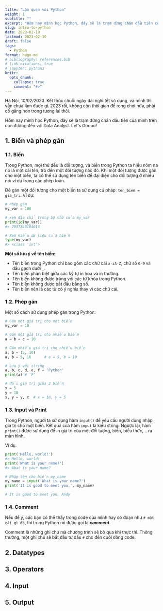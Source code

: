 ```yaml
---
title: "Làm quen với Python"
weight: 1
subtitle: ""
excerpt: "Hôm nay mình học Python, đây sẽ là trạm dừng chân đầu tiên của mình trên con đường đến với Data Analyst. Let's Goooo!"
slug: intro-to-python
date: 2023-02-10
lastmod: 2023-02-10
draft: false
tags:
  - Python
format: hugo-md
# bibliography: references.bib
# link-citations: true
# jupyter: python3
knitr:
  opts_chunk:
    collapse: true
    comment: "#>"
---
```


Hà Nội, 10/02/2023. Kết thúc chuỗi ngày dài nghỉ tết vô dụng, và mình thì vẫn chưa làm được gì. 2023 rồi, không còn thời gian để rong chơi nữa, phải cố gắng hơn trong tương lai thôi.

Hôm nay mình học Python, đây sẽ là trạm dừng chân đầu tiên của mình trên con đường đến với Data Analyst. Let's Goooo!

## 1. Biến và phép gán

### 1.1. Biến

Trong Python, mọi thứ đều là đối tượng, và biến trong Python ta hiểu nôm na nó là một cái tên, trỏ đến một đối tượng nào đó. Khi một đối tượng được gán cho một biến, ta có thể sử dụng tên biến để đại diện cho đối tượng ở nhiều nơi ví dụ trong các phép toán.

Để gán một đối tượng cho một biến ta sử dụng cú pháp: `ten_bien = gia_tri`. Ví dụ:

``` python
# Phép gán
my_var = 100

# xem địa chỉ trong bộ nhớ của my_var
print(id(my_var))
#> 2937340104016
```

``` python
# Xem kiểu dữ liệu của biến
type(my_var)
#> <class 'int'>
```

**Một số lưu ý về tên biến:**

-   Tên biến trong Python chỉ bao gồm các chữ cái `a-zA-Z`, chữ số `0-9` và dấu gạch dưới `_`.
-   Tên biến phân biệt giữa các ký tự in hoa và in thường.
-   Tên biến không được trùng với các từ khóa trong Python.
-   Tên biến không được bắt đầu bằng số.
-   Tên biến nên là các từ có ý nghĩa thay vì các chữ cái.

### 1.2. Phép gán

Một số cách sử dụng phép gán trong Python:

``` python
# Gán một giá trị cho một biến
my_var = 10

# Gán một giá trị cho nhiều biến
a = b = c = 10

# Gán nhiều giá trị cho nhiều biến
a, b = (5, 10)
a, b = 5, 10      # a = 5, b = 10

# Lưu ý với string
a, b, c, d, e, f = 'Python'
print(a) # 'P'

# đổi giá trị giữa 2 biến
x = 5
y = 10
x, y = y, x  # x = 10, y = 5
```

### 1.3. Input và Print

Trong Python, người ta sử dụng hàm `input()` để yêu cầu người dùng nhập giá trị cho một biến. Kết quả của hàm `input` là kiểu string. Ngược lại, hàm `print()` được sử dụng để in giá trị của một đối tượng, biến, biểu thức,... ra màn hình.

Ví dụ:

``` python
print('Hello, world!')
#> Hello, world!
print('What is your name?')
#> What is your name?
```

``` python
# Nhập tên cho biến my_name
my_name = input('What is your name?')
print('It is good to meet you,', my_name)
```

``` python
# It is good to meet you, Andy
```

### 1.4. Comment

Nếu để ý, các bạn có thể thấy trong code của mình hay có đoạn như `# một cái gì đó`, thì trong Python nó được gọi là ***comment***.

Comment là những ghi chú mà chương trình sẽ bỏ qua khi thực thi. Thông thường, một ghi chú sẽ bắt đầu từ dấu `#` cho đến cuối dòng code.

## 2. Datatypes

## 3. Operators

## 4. Input

## 5. Output
